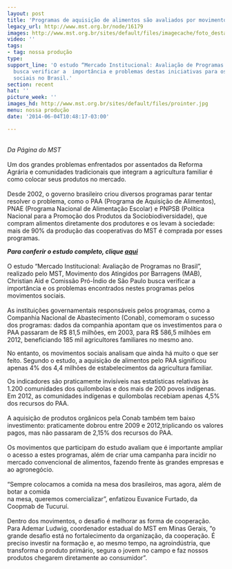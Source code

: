 ```yaml
---
layout: post
title: 'Programas de aquisição de alimentos são avaliados por movimentos '
legacy_url: http://www.mst.org.br/node/16179
images: http://www.mst.org.br/sites/default/files/imagecache/foto_destaque/prointer.jpg
video: ''
tags:
- tag: nossa produção
type: 
support_line: 'O estudo “Mercado Institucional: Avaliação de Programas no Brasil”,
  busca verificar a  importância e problemas destas iniciativas para os movimentos
  sociais no Brasil.'
section: recent
hat: ''
picture_week: ''
images_hd: http://www.mst.org.br/sites/default/files/prointer.jpg
menu: nossa produção
date: '2014-06-04T10:48:17-03:00'

---
```

<p><br><em>Da Página do MST</em><br><br>Um dos grandes problemas enfrentados por assentados da Reforma Agrária e comunidades tradicionais que integram a agricultura familiar é como colocar seus produtos no mercado. <br><br>Desde 2002, o governo brasileiro criou diversos programas parar tentar resolver o problema, como o PAA (Programa de Aquisição de Alimentos), PNAE (Programa Nacional de Alimentação Escolar) e PNPSB (Política Nacional para a Promoção dos Produtos da Sociobiodiversidade), que compram alimentos diretamente dos produtores e os levam à sociedade: mais de 90% da produção das cooperativas do MST é comprada por esses programas.</p><p><strong><em>Para conferir o estudo completo, clique <a href="http://mst.org.br/sites/default/files/Mercado%20Institucional%20Avalia%C3%A7%C3%A3o%20de%20programas%20no%20Brasil_1.pdf" target="_blank">aqui</a></em></strong><br><br>O estudo “Mercado Institucional: Avaliação de Programas no Brasil”, realizado pelo MST, Movimento dos Atingidos por Barragens (MAB), Christian Aid e Comissão Pró-Índio de São Paulo busca verificar a importância e os problemas encontrados nestes programas pelos movimentos sociais.<br><br>As instituições governamentais responsáveis pelos programas, como a Companhia Nacional de Abastecimento (Conab), comemoram o sucesso dos programas: dados da companhia apontam que os investimentos para o PAA passaram de R$ 81,5 milhões, em 2003, para R$ 586,5 milhões em 2012, beneficiando 185 mil agricultores familiares no mesmo ano.</p><p>No entanto, os movimentos sociais analisam que ainda há muito o que ser feito. Segundo o estudo, a aquisição de alimentos pelo PAA significou apenas 4% dos 4,4 milhões de estabelecimentos da agricultura familiar.</p><p>Os indicadores são praticamente invisíveis nas estatísticas relativas às 1.200 comunidades dos quilombolas e dos mais de 200 povos indígenas. Em 2012, as comunidades indígenas e quilombolas recebiam apenas 4,5% dos recursos do PAA. <br><br>A aquisição de produtos orgânicos pela Conab também tem baixo investimento: praticamente dobrou entre 2009 e 2012,triplicando os valores pagos, mas não passaram de 2,15% dos recursos do PAA.<br><br>Os movimentos que participam do estudo avaliam que é importante ampliar o acesso a estes programas, além de criar uma campanha para incidir no mercado convencional de alimentos, fazendo frente às grandes empresas e ao agronegócio.<br><br>“Sempre colocamos a comida na mesa dos brasileiros, mas agora, além de botar a comida<br>na mesa, queremos comercializar”, enfatizou Euvanice Furtado, da Coopmab de Tucuruí.<br><br>Dentro dos movimentos, o desafio é melhorar as forma de cooperação. Para Ademar Ludwig, coordenador estadual do MST em Minas Gerais, “o grande desafio está no fortalecimento da organização, da cooperação. É preciso investir na formação e, ao mesmo tempo, na agroindústria, que transforma o produto primário, segura o jovem no campo e faz nossos produtos chegarem diretamente ao consumidor”. <br><br>&nbsp;</p>
